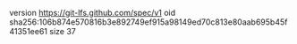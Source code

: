 version https://git-lfs.github.com/spec/v1
oid sha256:106b874e570816b3e892749ef915a98149ed70c813e80aab695b45f41351ee61
size 37
